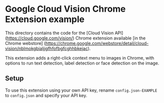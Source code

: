 # Google Cloud Vision Chrome Extension example

This directory contains the code for the [Cloud Vision API]
(https://cloud.google.com/vision/) Chrome extension available [in the Chrome
webstore]
(https://chrome.google.com/webstore/detail/cloud-vision/nblmokgbialjjgfhfofbgfcghhbkejac).

This extension adds a right-click context menu to images in Chrome, with options
to run text detection, label detection or face detection on the image.

## Setup

To use this extension using your own API key, rename `config.json-EXAMPLE` to
`config.json` and specify your API key.
